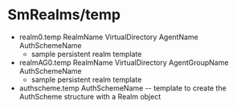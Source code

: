 # SmRealms/temp
* realm0.temp RealmName VirtualDirectory AgentName AuthSchemeName
	* sample persistent realm template
* realmAG0.temp RealmName VirtualDirectory AgentGroupName AuthSchemeName
	* sample persistent realm template
* authscheme.temp AuthSchemeName -- template to create the AuthScheme structure with a Realm object
